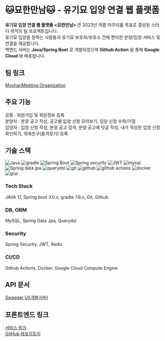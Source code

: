# 🐱묘한만남🐱 - 유기묘 입양 연결 웹 플랫폼

**유기묘 입양 연결 웹 플랫폼 <묘한만남>** 은 2023년 여름 마무리를 목표로 결성된 스터디 목적의 팀 프로젝트입니다.  
유기묘 입양을 원하는 사람들과 유기묘 보호자/보호소 간에 편리한 분양/입양 서비스 및 연결을 제공합니다.  
백엔드 서버는 **Java/Spring Boot** 로 개발되었으며 **Github Action** 을 통해 **Google Cloud** 에 배포됩니다.  

## 팀 링크
[MyohanMeeting Organization](https://github.com/orgs/MyohanMeeting/people)

## 주요 기능
공통 : 회원가입 및 회원정보 등록  
분양자 : 분양 공고 작성, 공고별 입양 신청 모아보기, 입양 신청 수락/거절  
입양자 : 입양 신청 작성, 분양 공고 검색, 분양 공고에 덧글 작성, 내가 작성한 입양 신청 확인하기, 최애친구(즐겨찾기) 등록  

## 기술 스택
![Java](https://img.shields.io/badge/Java-007396?style=for-the-badge&logo=java&logoColor=white&style=ShieldStyle)
![gradle](https://img.shields.io/badge/Gradle-02303A?style=for-the-badge&logo=gradle&logoColor=white&style=ShieldStyle)
![Spring Boot](https://img.shields.io/badge/Spring&nbsp;Boot-6DB33F?style=for-the-badge&logo=springboot&logoColor=white&style=ShieldStyle)
![Spring security](https://img.shields.io/badge/Spring&nbsp;Security-6DB33F?style=for-the-badge&logo=springsecurity&logoColor=white&style=ShieldStyle)
![JWT](https://img.shields.io/badge/JSON&nbsp;Web&nbsp;Tokens-000000?style=for-the-badge&logo=jsonwebtokens&logoColor=white&style=ShieldStyle)
![mysql](https://img.shields.io/badge/MySQL-4479A1?style=for-the-badge&logo=mysql&logoColor=white&style=ShieldStyle)
![Spring data jpa](https://img.shields.io/badge/Spring&nbsp;Data&nbsp;Jpa-6DB33F?style=for-the-badge&logoColor=white&style=ShieldStyle)
![querydsl](https://img.shields.io/badge/QueryDSL-7957D5?style=flat&logo=&logoColor=white)
![git](https://img.shields.io/badge/Git-F05032?style=for-the-badge&logo=git&logoColor=white&style=ShieldStyle)
![github](https://img.shields.io/badge/GitHub-181717?style=for-the-badge&logo=github&logoColor=white&style=ShieldStyle)
![github actions](https://img.shields.io/badge/GitHub&nbsp;Actions-2088FF?style=for-the-badge&logo=githubactions&logoColor=white&style=ShieldStyle)
![docker](https://img.shields.io/badge/Docker-2496ED?style=for-the-badge&logo=docker&logoColor=white&style=ShieldStyle)
![gcp](https://img.shields.io/badge/GCP-4285F4?style=for-the-badge&logo=googlecloud&logoColor=white&style=ShieldStyle)

### Tech Stack
JAVA 17, Spring boot 3.0.x, gradle 7.6.x, Git, Github
### DB, ORM
MySQL, Spring Data Jpa, Querydsl
### Security
Spring Security, JWT, Redis
### CI/CD
Github Actions, Docker, Google Cloud Compute Engine

## API 문서
[Swagger UI(개발서버)](https://myomeet.store/swagger-ui/index.html)

## 프론트엔드 링크
[서비스 링크](https://myohanmeeting.github.io/MeMyo-Frontend)  
[GitHub 레포지토리](https://github.com/MyohanMeeting/MeMyo-Frontend)


<!--
화면 예시

-->
